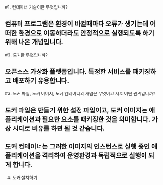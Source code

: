 #1. 컨테이너 기술이란 무엇입니까? 
## 컴퓨터 프로그램은 환경이 바뀔때마다 오류가 생기는데 어떠한 환경으로 이동하더라도 안정적으로 실행되도록 하기 위해 나온 개념입니다.
#2. 도커란 무엇입니까?
## 오픈소스 가상화 플랫폼입니다. 특정한 서비스를 패키징하고 배포하기 유용합니다.
#3. 도커 파일, 도커 이미지, 도커 컨테이너의 개념은 무엇이고 서로 어떤 관계입니까?
## 도커 파일은 만들기 위한 설정 파일이고, 도커 이미지는 애플리케이션과 필요한 요소를 패키징한 것을 의미합니다. 가상 시디로 비유를 하면 될 것 같습니다.
## 도커 컨테이너는 그러한 이미지의 인스턴스로 실행 중인 애플리케이션을 격리하여 운영환경과 독립적으로 실행이 되게 합니다.
4. 도커 설치하기